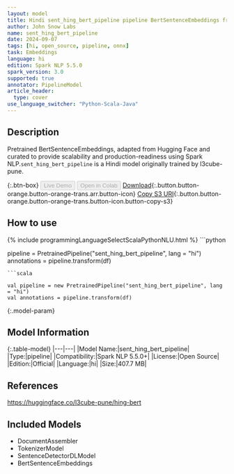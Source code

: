 ```yaml
---
layout: model
title: Hindi sent_hing_bert_pipeline pipeline BertSentenceEmbeddings from l3cube-pune
author: John Snow Labs
name: sent_hing_bert_pipeline
date: 2024-09-07
tags: [hi, open_source, pipeline, onnx]
task: Embeddings
language: hi
edition: Spark NLP 5.5.0
spark_version: 3.0
supported: true
annotator: PipelineModel
article_header:
  type: cover
use_language_switcher: "Python-Scala-Java"
---
```


## Description

Pretrained BertSentenceEmbeddings, adapted from Hugging Face and curated to provide scalability and production-readiness using Spark NLP.`sent_hing_bert_pipeline` is a Hindi model originally trained by l3cube-pune.

{:.btn-box}
<button class="button button-orange" disabled>Live Demo</button>
<button class="button button-orange" disabled>Open in Colab</button>
[Download](https://s3.amazonaws.com/auxdata.johnsnowlabs.com/public/models/sent_hing_bert_pipeline_hi_5.5.0_3.0_1725725046761.zip){:.button.button-orange.button-orange-trans.arr.button-icon}
[Copy S3 URI](s3://auxdata.johnsnowlabs.com/public/models/sent_hing_bert_pipeline_hi_5.5.0_3.0_1725725046761.zip){:.button.button-orange.button-orange-trans.button-icon.button-copy-s3}

## How to use



<div class="tabs-box" markdown="1">
{% include programmingLanguageSelectScalaPythonNLU.html %}
```python

pipeline = PretrainedPipeline("sent_hing_bert_pipeline", lang = "hi")
annotations =  pipeline.transform(df)   

```
```scala

val pipeline = new PretrainedPipeline("sent_hing_bert_pipeline", lang = "hi")
val annotations = pipeline.transform(df)

```
</div>

{:.model-param}
## Model Information

{:.table-model}
|---|---|
|Model Name:|sent_hing_bert_pipeline|
|Type:|pipeline|
|Compatibility:|Spark NLP 5.5.0+|
|License:|Open Source|
|Edition:|Official|
|Language:|hi|
|Size:|407.7 MB|

## References

https://huggingface.co/l3cube-pune/hing-bert

## Included Models

- DocumentAssembler
- TokenizerModel
- SentenceDetectorDLModel
- BertSentenceEmbeddings